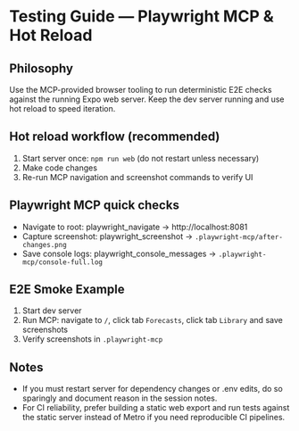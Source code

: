# Testing Guide — Playwright MCP & Hot Reload

## Philosophy
Use the MCP-provided browser tooling to run deterministic E2E checks against the running Expo web server. Keep the dev server running and use hot reload to speed iteration.

## Hot reload workflow (recommended)
1. Start server once: `npm run web` (do not restart unless necessary)
2. Make code changes
3. Re-run MCP navigation and screenshot commands to verify UI

## Playwright MCP quick checks
- Navigate to root: playwright_navigate → http://localhost:8081
- Capture screenshot: playwright_screenshot → `.playwright-mcp/after-changes.png`
- Save console logs: playwright_console_messages → `.playwright-mcp/console-full.log`

## E2E Smoke Example
1. Start dev server
2. Run MCP: navigate to `/`, click tab `Forecasts`, click tab `Library` and save screenshots
3. Verify screenshots in `.playwright-mcp`

## Notes
- If you must restart server for dependency changes or .env edits, do so sparingly and document reason in the session notes.
- For CI reliability, prefer building a static web export and run tests against the static server instead of Metro if you need reproducible CI pipelines.
